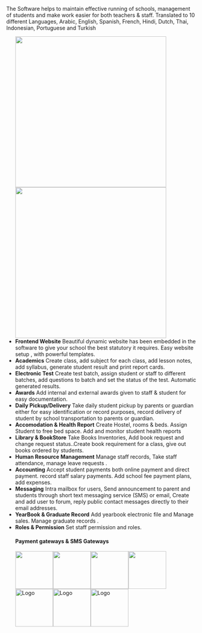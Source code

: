 <p>The Software helps to maintain effective running of schools, management of students and make work easier for both teachers & staff. Translated to 10 different Languages, Arabic, English, Spanish, French, Hindi, Dutch, Thai, Indonesian, Portuguese and Turkish</>
<ul>
<img width="400" src="http://skool.mednig.com/schuul/image.svg"/><img width="400" src="http://skool.mednig.com/schuul/images.svg"/>
<li><b>Frontend Website</b>
Beautiful dynamic website has been embedded in the software to give your school the best statutory it requires. Easy website setup , with powerful templates.</li>
<li><b>Academics</b>
Create class, add subject for each class, add lesson notes, add syllabus, generate student result and print report cards.</li>
<li><b>Electronic Test</b>
Create test batch, assign student or staff to different batches, add questions to batch and set the status of the test. Automatic generated results.</li>
<li><b>Awards</b>
Add internal and external awards given to staff & student for easy documentation.</li>
<li><b>Daily Pickup/Delivery</b>
Take daily student pickup by parents or guardian either for easy identification or record purposes, record delivery of student by school transportation to parents or guardian.</li>
<li><b>Accomodation & Health Report</b>
Create Hostel, rooms & beds. Assign Student to free bed space. Add and monitor student health reports</li>
<li><b>Library & BookStore</b>
Take Books Inventories, Add book request and change request status..Create book requirement for a class, give out books ordered by students.</li>
<li><b>Human Resource Management</b>
Manage staff records, Take staff attendance, manage leave requests .</li>
<li><b>Accounting</b>
Accept student payments both online payment and direct payment. record staff salary payments. Add school fee payment plans, add expenses.</li>
<li><b>Messaging</b>
Intra mailbox for users, Send announcement to parent and students through short text messaging service (SMS) or email, Create and add user to forum, reply public contact messages directly to their email addresses.</li>
<li><b>YearBook & Graduate Record</b>
Add yearbook electronic file and Manage sales. Manage graduate records .</li>
<li><b>Roles & Permission</b>
Set staff permission and roles.</li>
<h4>Payment gateways & SMS Gateways</h4>
<img width="100" src="http://skool.mednig.com/schuul/paystack.png"/><img width="100" src="http://skool.mednig.com/schuul/paypal.png"/><img width="100" src="http://skool.mednig.com/schuul/download.png"/><img width="100" src="http://skool.mednig.com/schuul/wepay.png"/>
<img width="100" src="http://skool.mednig.com/schuul/nexmo.png" alt="Logo"><img width="100" src="http://skool.mednig.com/schuul/bulksms.png" alt="Logo"><img width="100" src="http://skool.mednig.com/schuul/multitexter.png" alt="Logo">

</ul>
